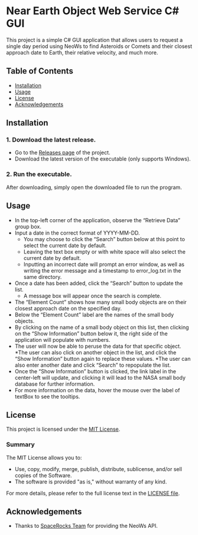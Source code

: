 # Near Earth Object Web Service C# GUI
This project is a simple C# GUI application that allows users to request a single day period using NeoWs to find Asteroids or Comets and their closest approach date to Earth, their relative velocity, and much more.

## Table of Contents
- [Installation](#installation)
- [Usage](#usage)
- [License](#license)
- [Acknowledgements](#acknowledgements)

## Installation

### 1. Download the latest release.

- Go to the [Releases page](https://github.com/alex-jns/neows-asteroid-project/releases) of the project.
- Download the latest version of the executable (only supports Windows).

### 2. Run the executable.

After downloading, simply open the downloaded file to run the program.

## Usage

* In the top-left corner of the application, observe the “Retrieve Data” group box.
* Input a date in the correct format of YYYY-MM-DD.
  * You may choose to click the “Search” button below at this point to select the current date by default.
  * Leaving the text box empty or with white space will also select the current date by default.
  * Inputting an incorrect date will prompt an error window, as well as writing the error message and a timestamp to error_log.txt in the same directory.
* Once a date has been added, click the “Search” button to update the list.
  * A message box will appear once the search is complete.
* The “Element Count” shows how many small body objects are on their closest approach date on the specified day.
* Below the “Element Count” label are the names of the small body objects.
* By clicking on the name of a small body object on this list, then clicking on the “Show Information” button below it, the right side of the application will populate with numbers.
* The user will now be able to peruse the data for that specific object.
  *The user can also click on another object in the list, and click the “Show Information” button again to replace these values.
  *The user can also enter another date and click “Search” to repopulate the list.
* Once the “Show Information” button is clicked, the link label in the center-left will update, and clicking it will lead to the NASA small body database for further information.
* For more information on the data, hover the mouse over the label of textBox to see the tooltips.

## License

This project is licensed under the [MIT License](LICENSE).

### Summary

The MIT License allows you to:

- Use, copy, modify, merge, publish, distribute, sublicense, and/or sell copies of the Software.
- The software is provided "as is," without warranty of any kind.

For more details, please refer to the full license text in the [LICENSE file](LICENSE).

## Acknowledgements

- Thanks to [SpaceRocks Team](https://api.nasa.gov/) for providing the NeoWs API.
